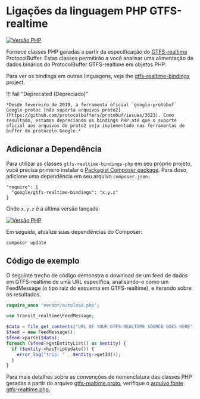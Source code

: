 # Ligações da linguagem PHP GTFS-realtime

[![Versão PHP](https://badge.fury.io/ph/google%2Fgtfs-realtime-bindings.svg)](https://badge.fury.io/ph/google%2Fgtfs-realtime-bindings)

Fornece classes PHP geradas a partir da especificação do [GTFS-realtime](https://developers.google.com/transit/gtfs-realtime/) ProtocolBuffer. Estas classes permitirão a você analisar uma alimentação de dados binários do ProtocolBuffer GTFS-realtime em objetos PHP.

Para ver os bindings em outras linguagens, veja the [gtfs-realtime-bindings](https://github.com/google/gtfs-realtime-bindings) project.

!!! fail "Deprecated (Depreciado)"

    *Desde fevereiro de 2019, a ferramenta oficial `google-protobuf` Google protoc [não suporta arquivos proto2](https://github.com/protocolbuffers/protobuf/issues/3623). Como resultado, estamos depreciando os bindings PHP até que o suporte oficial aos arquivos de proto2 seja implementado nas ferramentas de buffer do protocolo Google.*

## Adicionar a Dependência

Para utilizar as classes `gtfs-realtime-bindings-php` em seu próprio projeto, você precisa primeiro instalar o [Packagist Composer package](https://packagist.org/packages/google/gtfs-realtime-bindings). Para doso, adicione uma dependência em seu arquivo `composer.json:`

    "require": {
      "google/gtfs-realtime-bindings": "x.y.z"
    }

Onde `x.y.z` é a última versão lançada:

[![Versão PHP](https://badge.fury.io/ph/google%2Fgtfs-realtime-bindings.svg)](https://badge.fury.io/ph/google%2Fgtfs-realtime-bindings)

Em seguida, atualize suas dependências do Composer:

    composer update

## Código de exemplo

O seguinte trecho de código demonstra o download de um feed de dados em GTFS-realtime de uma URL específica, analisando-o como um FeedMessage (o tipo raiz do esquema em GTFS-realtime), e iterando sobre os resultados.

```php
require_once 'vendor/autoload.php';

use transit_realtime\FeedMessage;

$data = file_get_contents("URL OF YOUR GTFS-REALTIME SOURCE GOES HERE");
$feed = new FeedMessage();
$feed->parse($data);
foreach ($feed->getEntityList() as $entity) {
  if ($entity->hasTripUpdate()) {
    error_log("trip: " . $entity->getId());
  }
}
```

Para mais detalhes sobre as convenções de nomenclatura das classes PHP geradas a partir do arquivo [gtfs-realtime.proto](https://developers.google.com/transit/gtfs-realtime/gtfs-realtime-proto), verifique o [arquivo fonte gtfs-realtime.php.](https://github.com/google/gtfs-realtime-bindings-php/blob/master/src/gtfs-realtime.php)
